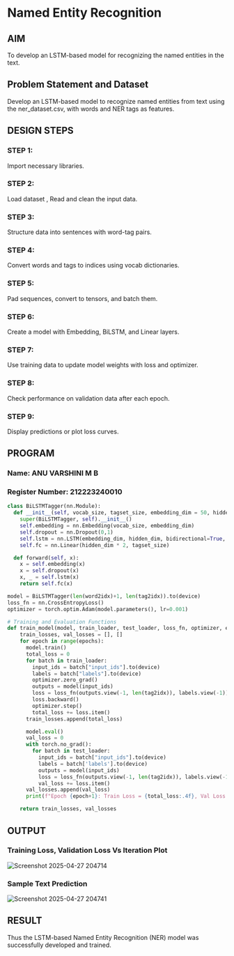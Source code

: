 # Named Entity Recognition

## AIM

To develop an LSTM-based model for recognizing the named entities in the text.

## Problem Statement and Dataset
Develop an LSTM-based model to recognize named entities from text using the ner_dataset.csv, with words and NER tags as features.


## DESIGN STEPS

### STEP 1:
Import necessary libraries.

### STEP 2:
Load dataset , Read and clean the input data.

### STEP 3:
Structure data into sentences with word-tag pairs.

### STEP 4:
Convert words and tags to indices using vocab dictionaries.

### STEP 5:
 Pad sequences, convert to tensors, and batch them.
 
### STEP 6:
Create a model with Embedding, BiLSTM, and Linear layers.

### STEP 7:
 Use training data to update model weights with loss and optimizer.
 
### STEP 8:
Check performance on validation data after each epoch.

### STEP 9:
Display predictions or plot loss curves.



## PROGRAM
### Name: ANU VARSHINI M B
### Register Number: 212223240010
```python
class BiLSTMTagger(nn.Module):
  def __init__(self, vocab_size, tagset_size, embedding_dim = 50, hidden_dim = 100):
    super(BiLSTMTagger, self).__init__()
    self.embedding = nn.Embedding(vocab_size, embedding_dim)
    self.dropout = nn.Dropout(0,1)
    self.lstm = nn.LSTM(embedding_dim, hidden_dim, bidirectional=True, batch_first=True)
    self.fc = nn.Linear(hidden_dim * 2, tagset_size)

  def forward(self, x):
    x = self.embedding(x)
    x = self.dropout(x)
    x, _ = self.lstm(x)
    return self.fc(x)      

model = BiLSTMTagger(len(word2idx)+1, len(tag2idx)).to(device)
loss_fn = nn.CrossEntropyLoss()
optimizer = torch.optim.Adam(model.parameters(), lr=0.001)

# Training and Evaluation Functions
def train_model(model, train_loader, test_loader, loss_fn, optimizer, epochs=3):
    train_losses, val_losses = [], []
    for epoch in range(epochs):
      model.train()
      total_loss = 0
      for batch in train_loader:
        input_ids = batch["input_ids"].to(device)
        labels = batch["labels"].to(device)
        optimizer.zero_grad()
        outputs = model(input_ids)
        loss = loss_fn(outputs.view(-1, len(tag2idx)), labels.view(-1))
        loss.backward()
        optimizer.step()
        total_loss += loss.item()
      train_losses.append(total_loss)

      model.eval()
      val_loss = 0
      with torch.no_grad():
        for batch in test_loader:
          input_ids = batch["input_ids"].to(device)
          labels = batch['labels'].to(device)
          outputs = model(input_ids)
          loss = loss_fn(outputs.view(-1, len(tag2idx)), labels.view(-1))
          val_loss += loss.item()
      val_losses.append(val_loss)
      print(f"Epoch {epoch+1}: Train Loss = {total_loss:.4f}, Val Loss = {val_loss:.4f}")          

    return train_losses, val_losses
```
## OUTPUT

### Training Loss, Validation Loss Vs Iteration Plot
![Screenshot 2025-04-27 204714](https://github.com/user-attachments/assets/853b3724-f697-41e8-a28d-1258ceb17821)


### Sample Text Prediction
![Screenshot 2025-04-27 204741](https://github.com/user-attachments/assets/4e2de990-4ba2-49f7-b60a-aab9bcc48806)


## RESULT
Thus the LSTM-based Named Entity Recognition (NER) model was successfully developed and trained.
